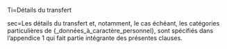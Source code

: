 Ti=Détails du transfert

sec=Les détails du transfert et, notamment, le cas échéant, les catégories particulières de {_données_à_caractère_personnel}, sont spécifiés dans l’appendice 1 qui fait partie intégrante des présentes clauses.

